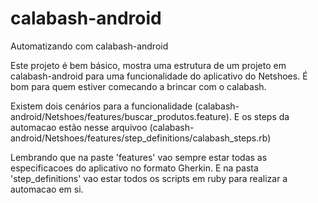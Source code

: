 # calabash-android
Automatizando com calabash-android

Este projeto é bem básico, mostra uma estrutura de um projeto em calabash-android para uma funcionalidade do aplicativo
do Netshoes. É bom para quem estiver comecando a brincar com o calabash.


Existem dois cenários para a funcionalidade  (calabash-android/Netshoes/features/buscar_produtos.feature). 
E os steps da automacao estão nesse arquivoo (calabash-android/Netshoes/features/step_definitions/calabash_steps.rb)

Lembrando que na paste 'features' vao sempre estar todas as especificacoes do aplicativo no formato Gherkin.
E na pasta 'step_definitions' vao estar todos os scripts em ruby para realizar a automacao em si. 
